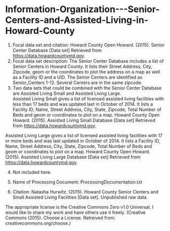 # Information-Organization---Senior-Centers-and-Assisted-Living-in-Howard-County
1. Focal data set and citation: 
Howard County Open Howard. (2015). Senior Center Database [Data set] Retrieved from https://data.howardcountymd.gov.
2. Focal data set description: The Senior Center Database includes a list of Senior Centers in Howard County.  It lists their Street Address, City, Zipcode, geom or the coordinates to plot the address on a map as well as a Facility ID and a UID. The Senior Centers are identified as Senior_Centers 1-12. Several Centers are in the same zipcode.
3. Two data sets that could be combined with the Senior Center Database are Assisted Living Small and Assisted Living Large.  
Assisted Living Small gives a list of licensed assisted living facilities with less than 17 beds and was updated last in October of 2014. It lists a Facility ID, Name, Street Address, City, State, Zipcode, Total Number of Beds and geom or coordinates to plot on a map.
Howard County Open Howard. (2015). Assisted Living Small Database [Data set] Retrieved from https://data.howardcountymd.gov. 
 
Assisted Living Large gives a list of licensed assisted living facilities with 17 or more beds and was last updated in October of 2014.  It lists a Facility ID, Name, Street Address, City, State, Zipcode, Total Number of Beds and geom or coordinates to plot on a map.
Howard County Open Howard. (2015). Assisted Living Large Database [Data set] Retrieved from https://data.howardcountymd.gov. 
 
4. Not included here.

5. Name of Processing Document: ProcessingDocumentation.txt

6. Citation: 
Natasha Hurwitz. (2015). Howard County Senior Centers and Small Assisted Living Facilities [Data set]. Unpublished raw data.

The appropriate license is the Creative Commons Zero v1.0 Universal.   I would like to share my work and have others use it freely. (Creative Commons (2015). Choose a License. Retreived from: creativecommons.org/choose.)

